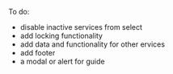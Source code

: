 To do:

- disable inactive services from select
- add locking functionality
- add data and functionality for other ervices
- add footer
- a modal or alert for guide
